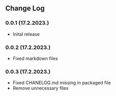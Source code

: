 ## Change Log

### 0.0.1 (17.2.2023.)
- Inital release

### 0.0.2 (17.2.2023.)
- Fixed markdown files

### 0.0.3 (17.2.2023.)
- Fixed CHANELOG.md missing in packaged file
- Remove unnecessary files